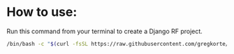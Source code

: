 # How to use:

Run this command from your terminal to create a Django RF project.

```bash
/bin/bash -c "$(curl -fsSL https://raw.githubusercontent.com/gregkorte/django-template/main/project_template.sh?token=GHSAT0AAAAAACQW2TBABLPLE2YGTV6AMQHKZRIHL2Q)"
